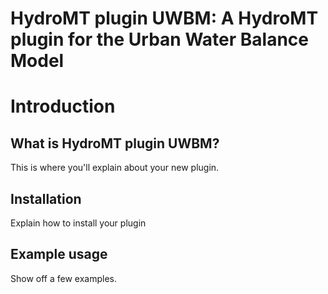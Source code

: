 # HydroMT plugin UWBM: A HydroMT plugin for the Urban Water Balance Model

# Introduction
## What is HydroMT plugin UWBM?
This is where you'll explain about your new plugin. 

## Installation
Explain how to install your plugin

## Example usage
Show off a few examples. 